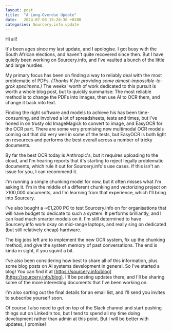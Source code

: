 ```yaml
---
layout: post
title:  "A Long-Overdue Update"
date:   2024-07-08 15:20:36 +0200
categories: Sourcery.info update
---
```

Hi all! 

It's been ages since my last update, and I apologise. I got busy with the South African elections, and haven't quite recovered since then. But I have quietly been working on Sourcery.info, and I've vaulted a bunch of the little and large hurdles. 

My primary focus has been on finding a way to reliably deal with the most problematic of PDFs. _(Thanks K for providing some almost-impossible-to-grok specimens.)_ The weeks' worth of work dedicated to this pursuit is worth a whole blog post, but to quickly summarise: The most reliable method is to change the PDFs into images, then use AI to OCR them, and change it back into text. 

Finding the right software and models to achieve his has been time-consuming, and involved a lot of spreadsheets, tests and times, but I've honed in on trusty old ImageMagick to convert to image, and EasyOCR for the OCR part. There are some very promising new multimodal OCR models coming out that did very well in some of the tests, but EasyOCR is both light on resources and performs the best overall across a number of tricky documents. 

By far the best OCR today is Anthropic's, but it requires uploading to the cloud, and I'm hearing reports that it's starting to reject legally problematic documents, which rule it out for Sourcery.info's use cases. If this isn't an issue for you, I can recommend it.

I'm running a simple chunking model for now, but it often misses what I'm asking it. I'm in the middle of a different chunking and vectorizing project on >100,000 documents, and I'm learning from that experience, which I'll bring into Sourcery. 

I've also bought a ~€1,200 PC to test Sourcery.info on for organisations that will have budget to dedicate to such a system. It performs brilliantly, and I can load much smarter models on it. I'm still determined to have Sourcery.info work okay on mid-range laptops, and really sing on dedicated (but still relatively cheap) hardware. 

The big jobs left are to implement the new OCR system, fix up the chunking method, and give the system memory of past conversations. The end is kinda in sight, if you squint a bit.

I've also been considering how best to share all of this information, plus some blog posts on AI systems development in general. So I've started a blog! You can find it at [https://sourcery.info/blog](https://sourcery.info/blog). I'll be posting updates there, and I'll be sharing some of the more interesting documents that I've been working on.

I'm also sorting out the final details for an email list, and I'll send you invites to subscribe yourself soon.

Of course I also need to get on top of the Slack channel and start pushing things out on LinkedIn too, but I tend to spend all my time doing development rather than admin at this point. But I will be better with updates, I promise!
